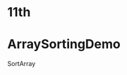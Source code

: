 # 11th

 <!DOCTYPEhtml>
 <html>
 <head>
 <title>ArraySortingDemo</title>
 <script>
 functionsortArray(){
 vararray=[5,2,8,1,9,3];//Examplearray
 //Sortthearrayinascendingorder
 array.sort(function(a,b){
 returna-b;
 });
 //Displaythesortedarray
 document.getElementById('result').innerHTML="SortedArray:"+
 array;
 }
 </script>
 </head>
 <body>
 <h1>ArraySortingDemo</h1>
 <buttononclick="sortArray()">SortArray</button>
 <br>
 <pid="result"></p>
 </body>
 </html>
